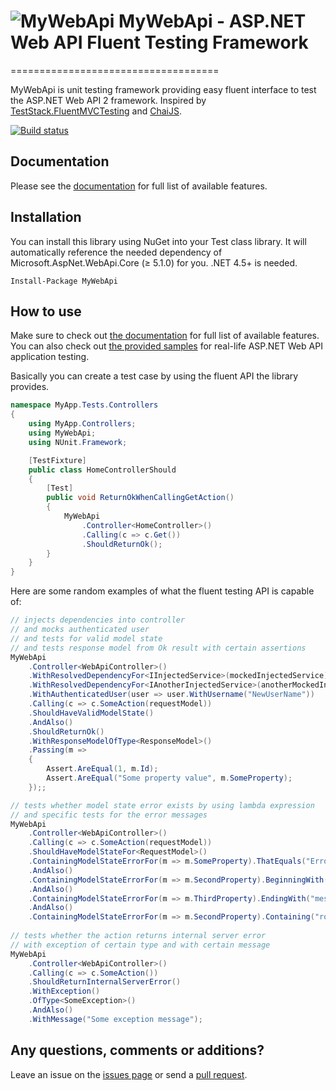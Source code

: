 # <img src="https://raw.githubusercontent.com/ivaylokenov/MyWebApi/master/documentation/logo.png" alt="MyWebApi"> MyWebApi - ASP.NET Web API Fluent Testing Framework
====================================

MyWebApi is unit testing framework providing easy fluent interface to test the ASP.NET Web API 2 framework. Inspired by [TestStack.FluentMVCTesting](https://github.com/TestStack/TestStack.FluentMVCTesting) and [ChaiJS](https://github.com/chaijs/chai).

[![Build status](https://ci.appveyor.com/api/projects/status/738pm1kuuv7yw1t5?svg=true)](https://ci.appveyor.com/project/ivaylokenov/mywebapi)

## Documentation

Please see the [documentation](https://github.com/ivaylokenov/MyWebApi/tree/master/documentation) for full list of available features.

## Installation

You can install this library using NuGet into your Test class library. It will automatically reference the needed dependency of Microsoft.AspNet.WebApi.Core (≥ 5.1.0) for you. .NET 4.5+ is needed.

    Install-Package MyWebApi

## How to use

Make sure to check out [the documentation](https://github.com/ivaylokenov/MyWebApi/tree/master/documentation) for full list of available features.
You can also check out [the provided samples](https://github.com/ivaylokenov/MyWebApi/tree/master/samples) for real-life ASP.NET Web API application testing.

Basically you can create a test case by using the fluent API the library provides.

```c#
namespace MyApp.Tests.Controllers
{
    using MyApp.Controllers;
	using MyWebApi;
	using NUnit.Framework;

    [TestFixture]
    public class HomeControllerShould
    {
        [Test]
        public void ReturnOkWhenCallingGetAction()
        {
            MyWebApi
                .Controller<HomeController>()
                .Calling(c => c.Get())
                .ShouldReturnOk();
        }
	}
}
```

Here are some random examples of what the fluent testing API is capable of:

```c#
// injects dependencies into controller
// and mocks authenticated user
// and tests for valid model state
// and tests response model from Ok result with certain assertions
MyWebApi
	.Controller<WebApiController>()
	.WithResolvedDependencyFor<IInjectedService>(mockedInjectedService)
	.WithResolvedDependencyFor<IAnotherInjectedService>(anotherMockedInjectedService);
	.WithAuthenticatedUser(user => user.WithUsername("NewUserName"))
	.Calling(c => c.SomeAction(requestModel))
	.ShouldHaveValidModelState()
	.AndAlso()
	.ShouldReturnOk()
	.WithResponseModelOfType<ResponseModel>()
	.Passing(m =>
	{
		Assert.AreEqual(1, m.Id);
		Assert.AreEqual("Some property value", m.SomeProperty);
	});;

// tests whether model state error exists by using lambda expression
// and specific tests for the error messages
MyWebApi
	.Controller<WebApiController>()
	.Calling(c => c.SomeAction(requestModel))
	.ShouldHaveModelStateFor<RequestModel>()
	.ContainingModelStateErrorFor(m => m.SomeProperty).ThatEquals("Error message") 
	.AndAlso()
	.ContainingModelStateErrorFor(m => m.SecondProperty).BeginningWith("Error") 
	.AndAlso()
	.ContainingModelStateErrorFor(m => m.ThirdProperty).EndingWith("message") 
	.AndAlso()
	.ContainingModelStateErrorFor(m => m.SecondProperty).Containing("ror mes"); 
	
// tests whether the action returns internal server error
// with exception of certain type and with certain message
MyWebApi
	.Controller<WebApiController>()
	.Calling(c => c.SomeAction())
	.ShouldReturnInternalServerError()
	.WithException()
	.OfType<SomeException>()
	.AndAlso()
	.WithMessage("Some exception message");
```

## Any questions, comments or additions?

Leave an issue on the [issues page](https://github.com/ivaylokenov/MyWebApi/issues) or send a [pull request](https://github.com/ivaylokenov/MyWebApi/pulls).